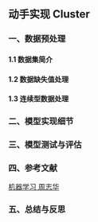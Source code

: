 ## 动手实现 Cluster

### 一、数据预处理

#### 1.1 数据集简介

#### 1.2 数据缺失值处理

#### 1.3 连续型数据处理

### 二、模型实现细节

### 三、模型测试与评估

### 四、参考文献

[机器学习 周志华](https://book.douban.com/subject/26708119/)

### 五、总结与反思
